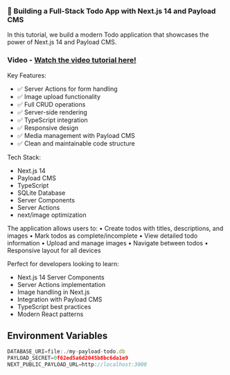 ### 🚀 Building a Full-Stack Todo App with Next.js 14 and Payload CMS

In this tutorial, we build a modern Todo application that showcases the power of Next.js 14 and Payload CMS.

### Video - [Watch the video tutorial here!](https://youtu.be/v_ga0nzm-wU)

Key Features:

- ✅ Server Actions for form handling
- ✅ Image upload functionality
- ✅ Full CRUD operations
- ✅ Server-side rendering
- ✅ TypeScript integration
- ✅ Responsive design
- ✅ Media management with Payload CMS
- ✅ Clean and maintainable code structure

Tech Stack:

- Next.js 14
- Payload CMS
- TypeScript
- SQLite Database
- Server Components
- Server Actions
- next/image optimization

The application allows users to:
• Create todos with titles, descriptions, and images
• Mark todos as complete/incomplete
• View detailed todo information
• Upload and manage images
• Navigate between todos
• Responsive layout for all devices

Perfect for developers looking to learn:

- Next.js 14 Server Components
- Server Actions implementation
- Image handling in Next.js
- Integration with Payload CMS
- TypeScript best practices
- Modern React patterns

## Environment Variables

```typescript
DATABASE_URI=file:./my-payload-todo.db
PAYLOAD_SECRET=0f62ed5a6d2045b8bc6da1e9
NEXT_PUBLIC_PAYLOAD_URL=http://localhost:3000
```
